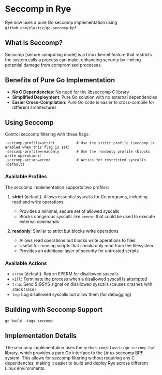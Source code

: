 # Seccomp in Rye

Rye now uses a pure Go seccomp implementation using `github.com/elastic/go-seccomp-bpf`.

## What is Seccomp?

Seccomp (secure computing mode) is a Linux kernel feature that restricts the system calls a process can make, enhancing security by limiting potential damage from compromised processes.

## Benefits of Pure Go Implementation

- **No C Dependencies**: No need for the libseccomp C library
- **Simplified Deployment**: Pure Go solution with no external dependencies
- **Easier Cross-Compilation**: Pure Go code is easier to cross-compile for different architectures

## Using Seccomp

Control seccomp filtering with these flags:

```
-seccomp-profile=strict          # Use the strict profile (seccomp is enabled when this flag is set)
-seccomp-profile=readonly        # Use the readonly profile (blocks write operations)
-seccomp-action=errno            # Action for restricted syscalls (default)
```

### Available Profiles

The seccomp implementation supports two profiles:

1. **strict** (default): Allows essential syscalls for Go programs, including read and write operations
   - Provides a minimal, secure set of allowed syscalls
   - Blocks dangerous syscalls like `execve` that could be used to execute external commands

2. **readonly**: Similar to strict but blocks write operations
   - Allows read operations but blocks write operations to files
   - Useful for running scripts that should only read from the filesystem
   - Provides an additional layer of security for untrusted scripts

### Available Actions

- `errno` (default): Return EPERM for disallowed syscalls
- `kill`: Terminate the process when a disallowed syscall is attempted
- `trap`: Send SIGSYS signal on disallowed syscalls (causes crashes with stack trace)
- `log`: Log disallowed syscalls but allow them (for debugging)

## Building with Seccomp Support

```
go build -tags seccomp
```

## Implementation Details

The seccomp implementation uses the `github.com/elastic/go-seccomp-bpf` library, which provides a pure Go interface to the Linux seccomp BPF system. This allows for seccomp filtering without requiring any C dependencies, making it easier to build and deploy Rye across different Linux environments.
